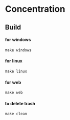 # Concentration

## Build

#### for windows

`make windows`

#### for linux

`make linux`

#### for web

`make web`

#### to delete trash

`make clean`